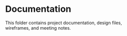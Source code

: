 # Documentation  
This folder contains project documentation, design files,  
wireframes, and meeting notes.


